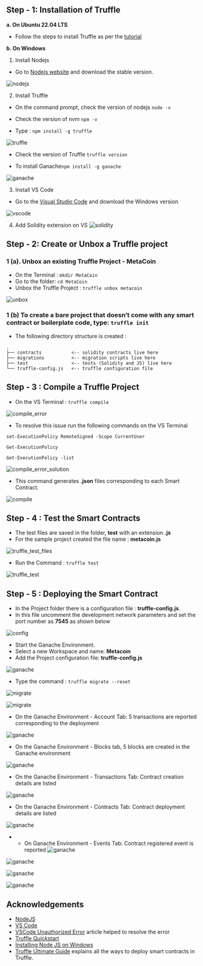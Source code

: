 ## Step - 1: Installation of Truffle
**a. On Ubuntu 22.04 LTS**
- Follow the steps to install Truffle as per the [tutorial](https://github.com/LifnaJos/installing-truffle-on-ubuntu-22.04#steps-for-installing-truffle-on-ubuntu-2204-lts)

**b. On Windows**
1. Install Nodejs
- Go to [Nodejs website](https://nodejs.org/en/download) and download the stable version.

![nodejs](https://github.com/LifnaJos/Install_Compile_Test_Deply_Project_on_Truffle/blob/main/images/nodejs_installation.jpg)

2. Install Truffle
- On the command prompt, check the version of nodejs ```node -v```

- Check the version of nvm ```npm -v```

- Type : ```npm install -g truffle```
  
![truffle](https://github.com/LifnaJos/truffle_experiment/blob/main/images/truffle_installation.jpg)

- Check the version of Truffle ```truffle version```
  
- To install Ganache```npm install -g ganache```

![ganache](https://github.com/LifnaJos/Install_Compile_Test_Deply_Project_on_Truffle/blob/main/images/truffle_version_ganache_installation.jpg)

3. Install VS Code
- Go to the [Visual Studio Code](https://code.visualstudio.com/download) and download the Windows version
  
![vscode](https://github.com/LifnaJos/truffle_experiment/blob/main/images/install_vscode.jpg)

4. Add Solidity extension on VS
![solidity](https://github.com/LifnaJos/truffle_experiment/blob/main/images/vs_solidity_install.jpg)

## Step - 2: Create or Unbox a Truffle project 
### 1 (a). Unbox an existing Truffle Project - MetaCoin
- On the Terminal :  ```mkdir MetaCoin```
- Go to the folder: ```cd MetaCoin```
- Unbox the Truffle Project : ```truffle unbox metacoin```

![unbox](https://github.com/LifnaJos/Install_Compile_Test_Deply_Project_on_Truffle/blob/main/images/install_metacoin_project_truffle_unbox.jpg)

### 1 (b) To create a bare project that doesn’t come with any smart contract or boilerplate code, type:  ```truffle init```

- The following directory structure is created :
```
.
├── contracts           <-- solidity contracts live here
├── migrations          <-- migration scripts live here
├── test                <-- tests (Solidity and JS) live here
└── truffle-config.js   <-- truffle configuration file
```

## Step - 3 : Compile a Truffle Project
- On the VS Terminal : ```truffle compile```

![compile_error](https://github.com/LifnaJos/Install_Compile_Test_Deply_Project_on_Truffle/blob/main/images/truffle_compile_error.jpg)

- To resolve this issue run the following commands on the VS Terminal
  
```set-ExecutionPolicy RemoteSigned -Scope CurrentUser```

```Get-ExecutionPolicy```

```Get-ExecutionPolicy -list```

![compile_error_solution](https://github.com/LifnaJos/Install_Compile_Test_Deply_Project_on_Truffle/blob/main/images/vscode_unauthorizedError_solution.jpg)

* This command generates **.json** files corresponding to each Smart Contract.

![compile](https://github.com/LifnaJos/Install_Compile_Test_Deply_Project_on_Truffle/blob/main/images/truffle_build_files.jpg)

## Step - 4 : Test the Smart Contracts
- The test files are saved in the folder, **test** with an extension **.js**
- For the sample project created the file name : **metacoin.js**

![truffle_test_files](https://github.com/LifnaJos/Install_Compile_Test_Deply_Project_on_Truffle/blob/main/images/truffle_test_files.jpg)

- Run the Command : ```truffle test```

![truffle_test](https://github.com/LifnaJos/Install_Compile_Test_Deply_Project_on_Truffle/blob/main/images/truffle_test.jpg)

## Step - 5 : Deploying the Smart Contract
- In the Project folder there is a configuration file : **truffle-config.js**.
- In this file uncomment the development network parameters and set the port number as **7545** as shown below

![config](https://github.com/LifnaJos/Install_Compile_Test_Deply_Project_on_Truffle/blob/main/images/truffle_ganache_network.jpg)

- Start the Ganache Environment.
- Select a new Workspace and name: **Metacoin**
- Add the Project configuration file: **truffle-config.js**

![ganache](https://github.com/LifnaJos/Install_Compile_Test_Deply_Project_on_Truffle/blob/main/images/ganache_truffle_project_config.jpg)

- Type the command : ```truffle migrate --reset```

![migrate](https://github.com/LifnaJos/Install_Compile_Test_Deply_Project_on_Truffle/blob/main/images/truffle_migrate_1.jpg)

![migrate](https://github.com/LifnaJos/Install_Compile_Test_Deply_Project_on_Truffle/blob/main/images/truffle_migrate_2.jpg)

- On the Ganache Environment - Account Tab: 5 transactions are reported corresponding to the deployment

![ganache](https://github.com/LifnaJos/Install_Compile_Test_Deploy_Project_on_Truffle/blob/main/images/truffle_project_ganache_deploy_1.jpg)

- On the Ganache Environment - Blocks tab, 5 blocks are created in the Ganache environment

![ganache](https://github.com/LifnaJos/Install_Compile_Test_Deploy_Project_on_Truffle/blob/main/images/truffle_project_ganache_deploy.jpg)

- On the Ganache Environment - Transactions Tab: Contract creation details are listed

![ganache](https://github.com/LifnaJos/Install_Compile_Test_Deploy_Project_on_Truffle/blob/main/images/truffle_project_ganache_deploy_2.jpg)

- On the Ganache Environment - Contracts Tab: Contract deployment details are listed

![ganache](https://github.com/LifnaJos/Install_Compile_Test_Deploy_Project_on_Truffle/blob/main/images/truffle_project_ganache_deploy_3.jpg)

- - On Ganache Environment - Events Tab: Contract registered event is reported
![ganache](https://github.com/LifnaJos/Install_Compile_Test_Deploy_Project_on_Truffle/blob/main/images/truffle_project_ganache_deploy_4.jpg)

![ganache]()

![ganache]()

![ganache]()

## Acknowledgements
* [NodeJS](https://nodejs.org/en/download)
* [VS Code](https://code.visualstudio.com/Download)
* [VSCode Unauthorized Error](https://www.c-sharpcorner.com/article/how-to-fix-ps1-can-not-be-loaded-because-running-scripts-is-disabled-on-this-sys/) article helped to resolve the error
* [Truffle Quickstart](https://docs.linea.build/build-on-linea/quickstart/deploy-smart-contract/truffle)
* [Installing Node JS on Windows](https://phoenixnap.com/kb/install-node-js-npm-on-windows)
* [Truffle Ultimate Guide](https://trufflesuite.com/guides/ultimate-guide-to-truffle-the-gateway-to-full-stack-blockchain-development/#part-five-truffle-dashboard) explains all the ways to deploy smart contracts in Truffle.
